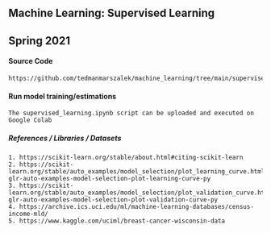 ## Machine Learning: Supervised Learning
## Spring 2021

#### Source Code
```
https://github.com/tedmanmarszalek/machine_learning/tree/main/supervised_learning
```

#### Run model training/estimations
```
The supervised_learning.ipynb script can be uploaded and executed on Google Colab
```

#####  References / Libraries / Datasets
```
1. https://scikit-learn.org/stable/about.html#citing-scikit-learn
2. https://scikit-learn.org/stable/auto_examples/model_selection/plot_learning_curve.html#sphx-glr-auto-examples-model-selection-plot-learning-curve-py
3. https://scikit-learn.org/stable/auto_examples/model_selection/plot_validation_curve.html#sphx-glr-auto-examples-model-selection-plot-validation-curve-py
4. https://archive.ics.uci.edu/ml/machine-learning-databases/census-income-mld/
5. https://www.kaggle.com/uciml/breast-cancer-wisconsin-data
```